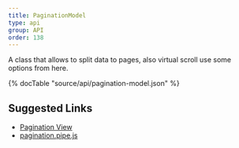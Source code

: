 ```yaml
---
title: PaginationModel
type: api
group: API
order: 138
---
```

A class that allows to split data to pages, also virtual scroll use some options from here.

{% docTable "source/api/pagination-model.json" %}

## Suggested Links

* [Pagination View](/doc/api/pagination-view.html)
* [pagination.pipe.js](https://github.com/qgrid/ng2/blob/master/core/pipe/pagination.pipe.js)

